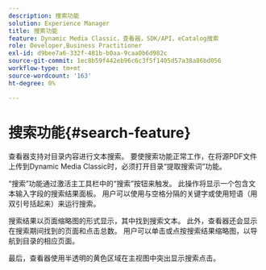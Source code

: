 ```yaml
---
description: 搜索功能
solution: Experience Manager
title: 搜索功能
feature: Dynamic Media Classic，查看器，SDK/API，eCatalog搜索
role: Developer,Business Practitioner
exl-id: d9bee7a6-332f-481b-b0aa-9caa0b6d982c
source-git-commit: 1ec8b59f442eb96c6c3f5f1405d57a38a86bd056
workflow-type: tm+mt
source-wordcount: '163'
ht-degree: 0%

---
```


# 搜索功能{#search-feature}

查看器支持对目录内容进行文本搜索。 要使搜索功能正常工作，在将源PDF文件上传到Dynamic Media Classic时，必须打开目录“提取搜索词”功能。

“搜索”功能通过激活主工具栏中的“搜索”按钮来触发。 此操作将显示一个包含文本输入字段的搜索结果面板。 用户可以使用与空格分隔的关键字或使用短语（用双引号括起来）来运行搜索。

搜索结果以页面缩略图的形式显示，其中找到搜索文本。 此外，查看器还会显示在搜索期间找到的页面和点击总数。 用户可以单击或点按搜索结果缩略图，以导航到目录的相应页面。

最后，查看器使用半透明的黄色区域在主视图中突出显示搜索点击。

